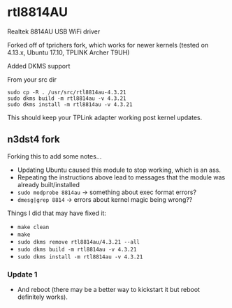 # rtl8814AU
Realtek 8814AU USB WiFi driver

Forked off of tprichers fork, which works for newer kernels (tested on 4.13.x, Ubuntu 17.10, TPLINK Archer T9UH)

Added DKMS support

From your src dir

````
sudo cp -R . /usr/src/rtl8814au-4.3.21
sudo dkms build -m rtl8814au -v 4.3.21
sudo dkms install -m rtl8814au -v 4.3.21
````

This should keep your TPLink adapter working post kernel updates.


## n3dst4 fork

Forking this to add some notes...

* Updating Ubuntu caused this module to stop working, which is an ass.
* Repeating the instructions above lead to messages that the module was already built/installed
* `sudo modprobe 8814au` -> something about exec format errors?
* `dmesg|grep 8814` -> errors about kernel magic being wrong??

Things I did that may have fixed it:

* `make clean`
* `make`
* `sudo dkms remove rtl8814au/4.3.21 --all`
* `sudo dkms build -m rtl8814au -v 4.3.21`
* `sudo dkms install -m rtl8814au -v 4.3.21`

### Update 1

* And reboot (there may be a better way to kickstart it but reboot definitely works).
